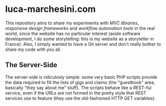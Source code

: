 luca-marchesini.com
===================

This repository aims to share my experiments with *MVC libraries*, *responsive design frameworks* and *workflow automation tools* in the real world, since the website has no particular interest (aside software development, I do some storytelling: this is my website as a storyteller in France). Also, I simply wanted to have a Git server and don't really bother to share my code with you all.

The Server-Side
---------------
The server-side is ridiculosly simple: some very basic PHP scripts provide the data required to fill the lists of gigs and claims (the "guestbook" area, basically "they say about me" stuff).
The scripts behave like a *REST*-ful service, even if the URLs are not formed in the pretty style that REST services use to feature (they use the old-fashioned HTTP GET variables).

